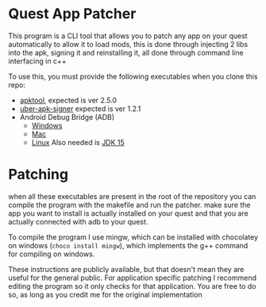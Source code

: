 # Quest App Patcher

This program is a CLI tool that allows you to patch any app on your quest automatically to allow it to load mods, this is done through injecting 2 libs into the apk, signing it and reinstalling it, all done through command line interfacing in c++

To use this, you must provide the following executables when you clone this repo:

 - [apktool](https://ibotpeaches.github.io/Apktool/), expected is ver 2.5.0
 - [uber-apk-signer](https://github.com/patrickfav/uber-apk-signer) expected is ver 1.2.1
 - Android Debug Bridge (ADB)
   - [Windows](https://dl.google.com/android/repository/platform-tools-latest-windows.zip)
   - [Mac](https://dl.google.com/android/repository/platform-tools-latest-darwin.zip)
   - [Linux](https://dl.google.com/android/repository/platform-tools-latest-linux.zip)
Also needed is [JDK 15](https://www.oracle.com/java/technologies/javase-jdk15-downloads.html)

# Patching
when all these executables are present in the root of the repository you can compile the program with the makefile and run the patcher.
make sure the app you want to install is actually installed on your quest and that you are actually connected with adb to your quest.

To compile the program I use mingw, which can be installed with chocolatey on windows (`choco install mingw`), which implements the g++ command for compiling on windows.

These instructions are publicly available, but that doesn't mean they are useful for the general public. 
For application specific patching I recommend editing the program so it only checks for that application. You are free to do so, as long as you credit me for the original implementation
